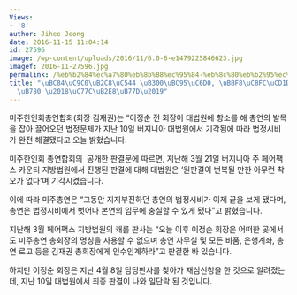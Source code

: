 ```yaml
---
Views:
- '8'
author: Jihee Jeong
date: 2016-11-15 11:04:14
id: 27596
image: /wp-content/uploads/2016/11/6.0-6-e1479225846623.jpg
imagef: 2016-11-27596.jpg
permalink: /%eb%b2%84%ec%a7%80%eb%8b%88%ec%95%84-%eb%8c%80%eb%b2%95%ec%9b%90-%eb%af%b8%ec%a3%bc%ec%b4%9d%ec%97%b0-%eb%b6%84%eb%9e%80-%ec%9d%bc%eb%8b%a8%eb%9d%bd/
title: "\uBC84\uC9C0\uB2C8\uC544 \uB300\uBC95\uC6D0, \uBBF8\uC8FC\uCD1D\uC5F0 \uBD84\
  \uB780 \u2018\uC77C\uB2E8\uB77D\u2019"
---
```


미주한인회총연합회(회장 김재권)는 “이정순 전 회장이 대법원에 항소를 해 총연의 발목을 잡아 끌어오던 법정문제가 지난 10일 버지니아 대법원에서 기각됨에 따라 법정시비가 완전 해결됐다고 오늘 밝혔습니다.

미주한인회 총연합회의  공개한 판결문에 따르면, 지난해 3월 21일 버지니아 주 페어팩스 카운티 지방법원에서 진행된 판결에 대해 대법원은 ‘원판결이 번복될 만한 아무런 착오가 없다’며 기각시켰습니다.

이에 따라 미주총연은 “그동안 지지부진하던 총연의 법정시비가 이제 끝을 보게 됐다며, 총연은 법정시비에서 벗어나 본연의 임무에 충실할 수 있게 됐다”고 밝혔습니다.

지난해 3월 페어팩스 지방법원의 캐롤 판사는 “오늘 이후 이정순 회장은 어떠한 곳에서도 미주총연 총회장의 명칭을 사용할 수 없으며 총연 사무실 및 모든 비품, 은행계좌, 총연 로고 등을 김재권 총회장에게 인수인계하라”고 판결한 바 있습니다.

하지만 이정순 회장은 지난 4월 8일 담당판사를 찾아가 재심신청을 한 것으로 알려졌는데, 지난 10일 대법원에서 최종 판결이 나와 일단락 된 것입니다.
